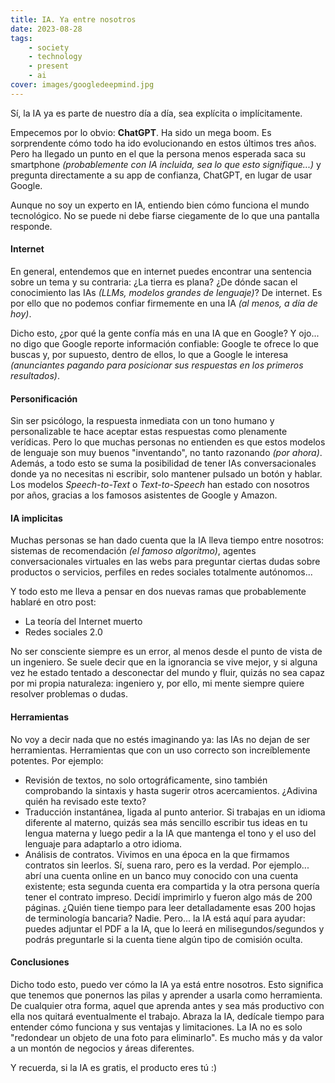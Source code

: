 ```yaml
---
title: IA. Ya entre nosotros
date: 2023-08-28
tags:
    - society
    - technology
    - present
    - ai
cover: images/googledeepmind.jpg
---
```


Sí, la IA ya es parte de nuestro día a día, sea explícita o implícitamente.

<!--more-->

Empecemos por lo obvio: **ChatGPT**. Ha sido un mega boom. Es sorprendente cómo todo ha ido evolucionando en estos últimos tres años. Pero ha llegado un punto en el que la persona menos esperada saca su smartphone *(probablemente con IA incluida, sea lo que esto signifique...)* y pregunta directamente a su app de confianza, ChatGPT, en lugar de usar Google.

Aunque no soy un experto en IA, entiendo bien cómo funciona el mundo tecnológico. No se puede ni debe fiarse ciegamente de lo que una pantalla responde.

#### Internet

En general, entendemos que en internet puedes encontrar una sentencia sobre un tema y su contraria: ¿La tierra es plana? ¿De dónde sacan el conocimiento las IAs *(LLMs, modelos grandes de lenguaje)*? De internet. Es por ello que no podemos confiar firmemente en una IA *(al menos, a día de hoy)*.

Dicho esto, ¿por qué la gente confía más en una IA que en Google? Y ojo... no digo que Google reporte información confiable: Google te ofrece lo que buscas y, por supuesto, dentro de ellos, lo que a Google le interesa *(anunciantes pagando para posicionar sus respuestas en los primeros resultados)*.

#### Personificación

Sin ser psicólogo, la respuesta inmediata con un tono humano y personalizable te hace aceptar estas respuestas como plenamente verídicas. Pero lo que muchas personas no entienden es que estos modelos de lenguaje son muy buenos "inventando", no tanto razonando *(por ahora)*. Además, a todo esto se suma la posibilidad de tener IAs conversacionales donde ya no necesitas ni escribir, solo mantener pulsado un botón y hablar. Los modelos *Speech-to-Text* o *Text-to-Speech* han estado con nosotros por años, gracias a los famosos asistentes de Google y Amazon.

#### IA implicitas

Muchas personas se han dado cuenta que la IA lleva tiempo entre nosotros: sistemas de recomendación *(el famoso algoritmo)*, agentes conversacionales virtuales en las webs para preguntar ciertas dudas sobre productos o servicios, perfiles en redes sociales totalmente autónomos...

Y todo esto me lleva a pensar en dos nuevas ramas que probablemente hablaré en otro post:

- La teoría del Internet muerto
- Redes sociales 2.0

No ser consciente siempre es un error, al menos desde el punto de vista de un ingeniero. Se suele decir que en la ignorancia se vive mejor, y si alguna vez he estado tentado a desconectar del mundo y fluir, quizás no sea capaz por mi propia naturaleza: ingeniero y, por ello, mi mente siempre quiere resolver problemas o dudas.

#### Herramientas

No voy a decir nada que no estés imaginando ya: las IAs no dejan de ser herramientas. Herramientas que con un uso correcto son increíblemente potentes. Por ejemplo:

- Revisión de textos, no solo ortográficamente, sino también comprobando la sintaxis y hasta sugerir otros acercamientos. ¿Adivina quién ha revisado este texto?
- Traducción instantánea, ligada al punto anterior. Si trabajas en un idioma diferente al materno, quizás sea más sencillo escribir tus ideas en tu lengua materna y luego pedir a la IA que mantenga el tono y el uso del lenguaje para adaptarlo a otro idioma.
- Análisis de contratos. Vivimos en una época en la que firmamos contratos sin leerlos. Sí, suena raro, pero es la verdad. Por ejemplo... abrí una cuenta online en un banco muy conocido con una cuenta existente; esta segunda cuenta era compartida y la otra persona quería tener el contrato impreso. Decidí imprimirlo y fueron algo más de 200 páginas. ¿Quién tiene tiempo para leer detalladamente esas 200 hojas de terminología bancaria? Nadie. Pero... la IA está aquí para ayudar: puedes adjuntar el PDF a la IA, que lo leerá en milisegundos/segundos y podrás preguntarle si la cuenta tiene algún tipo de comisión oculta.

#### Conclusiones

Dicho todo esto, puedo ver cómo la IA ya está entre nosotros. Esto significa que tenemos que ponernos las pilas y aprender a usarla como herramienta. De cualquier otra forma, aquel que aprenda antes y sea más productivo con ella nos quitará eventualmente el trabajo. Abraza la IA, dedícale tiempo para entender cómo funciona y sus ventajas y limitaciones. La IA no es solo "redondear un objeto de una foto para eliminarlo". Es mucho más y da valor a un montón de negocios y áreas diferentes.

Y recuerda, si la IA es gratis, el producto eres tú :)

